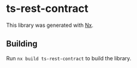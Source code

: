 # ts-rest-contract

This library was generated with [Nx](https://nx.dev).

## Building

Run `nx build ts-rest-contract` to build the library.
